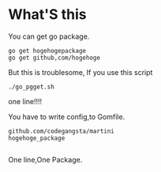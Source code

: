 # What'S this

You can get go package.

```
go get hogehogepackage
go get github,com/hogehoge

```


But this is troublesome,
If you use this script

```
./go_pgget.sh
```

one line!!!!

You have to write config,to Gomfile.

```
github.com/codegangsta/martini
hogehoge_package


```
One line,One Package.

